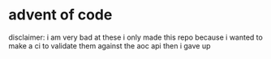# advent of code

disclaimer: i am very bad at these i only made this repo because i wanted to make a ci to validate them against the aoc api then i gave up
